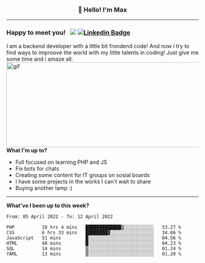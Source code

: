 ### <p align="center">👋 Hello! I'm Max</p>

--------

### Happy to meet you! &nbsp; ![](https://komarev.com/ghpvc/?username=romartiny) [![Linkedin Badge](https://img.shields.io/badge/-LinkedIn-0e76a8?style=flat-square&logo=Linkedin&logoColor=white)](https://www.linkedin.com/in/romartiny/)

I am a backend developer with a little bit frondend code! And now i try to find ways to improove the world with my little talents in coding! Just give me some time and i amaze all.
<img align="right" alt="gif" src="https://64.media.tumblr.com/e1c5da7500447ac51ab1661819d6f4b2/1a4296433cef4166-8b/s1280x1920/b8361cd88301da5372f86efff22d950c16dbed9b.gif" width="530" height="223" />

**What I'm up to?**

- Full focused on learning PHP and JS
- Fix bots for chats
- Creating some content for IT groups on sosial boards
- I have some projects in the works I can't wait to share
- Buying another lamp :) 

-------

**What've I been up to this week?** 

<!--START_SECTION:waka-->

```text
From: 05 April 2022 - To: 12 April 2022

PHP          10 hrs 4 mins   █████████████▒░░░░░░░░░░░   53.27 %
CSS          6 hrs 33 mins   ████████▓░░░░░░░░░░░░░░░░   34.66 %
JavaScript   51 mins         █░░░░░░░░░░░░░░░░░░░░░░░░   04.56 %
HTML         48 mins         █░░░░░░░░░░░░░░░░░░░░░░░░   04.23 %
SQL          14 mins         ▒░░░░░░░░░░░░░░░░░░░░░░░░   01.24 %
YAML         13 mins         ▒░░░░░░░░░░░░░░░░░░░░░░░░   01.20 %
```

<!--END_SECTION:waka-->
